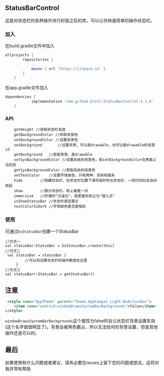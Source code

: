 ## StatusBarControl
这是对状态栏的各种操作进行封装之后的库，可以让你快速简单的操作状态栏。

### 加入
在build.gradle文件中加入
```gradle
allprojects {
		repositories {
			...
			maven { url 'https://jitpack.io' }
		}
	}

```
在app.gradle文件加入
```gradle
dependencies {
	        implementation 'com.github.ErolC:StatusBarControl:1.1.0'
	}
```
### API
```
    getHeight //获取状态栏高度
    getBackgroundColor //获取背景色
    setBackgroundColor //设置背景色
    setBackground       //设置背景，可以是drawable，也可以是drawable的资源id
    getBackground   //获取背景，是drawable
    setSysBackgroundColor //设置系统的背景色，和setBackgroundColor在表面上没区别
    getSysBackgroundColor //获取系统的背景色
    setTextColor    //设置字体颜色，只有两种，亮系和暗系
    hide        //隐藏状态栏，在状态栏位置下滑可临时呼出状态栏，一段时间后会自动收起
    show        //展示状态栏，和上面是一对
    immersive   //所谓的"沉浸式"，我更喜欢称之为"侵入式"
    isShowStatusBar //状态栏是否展示
    textColorIsDark //字体颜色是否是暗系
```
### 使用
可通过`ExStatusBar`创建一个StatusBar
```
//方式一
val statusBar:StatusBar = ExStatusBar.create(this)
//方式二
 val statusBar = statusBar {
         //可以将设置状态栏的操作都放在这里
     }
//方式三
val statusBarr:StatusBar = getStatusBar()
```

## 注意
```xml
 <style name="AppTheme" parent="Theme.AppCompat.Light.NoActionBar">
    <item name="android:windowDrawsSystemBarBackgrounds">false</item>
</style>
```
`windowDrawsSystemBarBackgrounds`这个属性为false时会让状态栏背景设置失效(这个名字就很明显了)。背景会被黑色霸占，所以无法任何的背景设置，但是其他操作还是可以的。

## 最后
如果使用有什么问题或者建议，请务必要在issues上留下您的问题或想法，这将对我非常有帮助